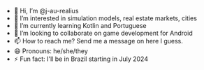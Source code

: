 - 👋 Hi, I’m @j-au-realius
- 👀 I’m interested in simulation models, real estate markets, cities
- 🌱 I’m currently learning Kotlin and Portuguese
- 💞️ I’m looking to collaborate on game development for Android
- 📫 How to reach me? Send me a message on here I guess.
- 😄 Pronouns: he/she/they
- ⚡ Fun fact: I'll be in Brazil starting in July 2024

<!---
j-au-realius/j-au-realius is a ✨ special ✨ repository because its `README.md` (this file) appears on your GitHub profile.
You can click the Preview link to take a look at your changes.
--->
